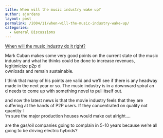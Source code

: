 ```yaml
---
title: When will the music industry wake up?
author: ajordens
layout: post
permalink: /2004/11/when-will-the-music-industry-wake-up/
categories:
  - General Discussions
---
```

[When will the music industry do it right?][1]

Mark Cuban makes some very good points on the current state of the music industry and what he thinks could be done to increase revenues, legitimicize p2p d  
ownloads and remain sustainable.

I think that many of his points are valid and we&#8217;ll see if there is any headway made in the next year or so. The music industry is in a downward spiral an  
d needs to come up with something novel to pull itself out. 

and now the latest news is that the movie industry feels that they are suffering at the hands of P2P users. If they concentrated on quality not quantity I  
&#8216;m sure the major production houses would make out alright&#8230;.

are the gas/oil companies going to complain in 5-10 years because we&#8217;re all going to be driving electric hybrids?

 [1]: http://www.blogmaverick.com/entry/3856521420807387/